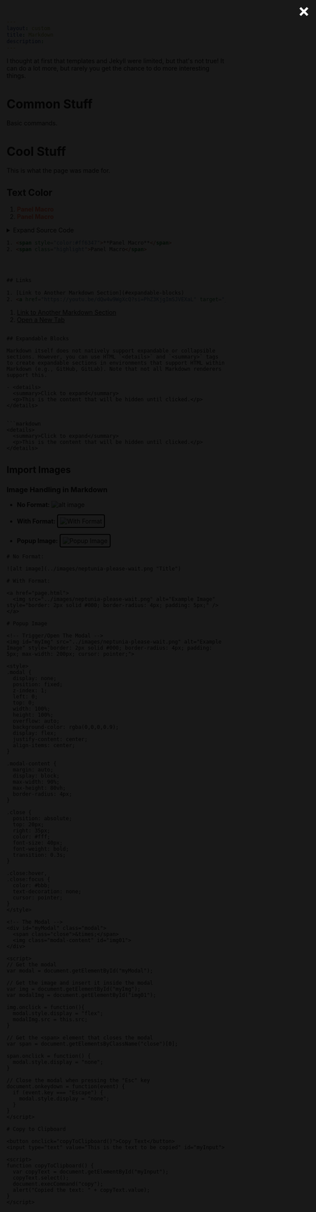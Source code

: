 ```yaml
---
layout: custom
title: Markdown
description: 
---
```


I thought at first that templates and Jekyll were limited, but that's not true! It can do a lot more, but rarely you get the chance to do more interesting things.

# Common Stuff

Basic commands.

# Cool Stuff

This is what the page was made for.

## Text Color

1. <span style="color:#ff6347">**Panel Macro**</span>
2. <span class="highlight">Panel Macro</span>

<style>
.highlight {
  color: #ff6347; /* Example color (Tomato) */
  font-weight: bold; /* Example style (bold text) */
}
</style>

<details>
  <summary>Expand Source Code</summary>

  ```html
  <style>
    .highlight {
      color: #ff6347; /* Example color (Tomato) */
      font-weight: bold; /* Example style (bold text) */
    }
  </style>
  ```
</details>



```html
1. <span style="color:#ff6347">**Panel Macro**</span>
2. <span class="highlight">Panel Macro</span>




## Links

1. [Link to Another Markdown Section](#expandable-blocks)
2. <a href="https://youtu.be/dQw4w9WgXcQ?si=PhZ3KjgImSJVEXaL" target="_blank">Open a New Tab</a>

```
1. [Link to Another Markdown Section](#expandable-blocks)
2. <a href="https://youtu.be/dQw4w9WgXcQ?si=PhZ3KjgImSJVEXaL" target="_blank">Open a New Tab</a>
```

## Expandable Blocks

Markdown itself does not natively support expandable or collapsible sections. However, you can use HTML `<details>` and `<summary>` tags to create expandable sections in environments that support HTML within Markdown (e.g., GitHub, GitLab). Note that not all Markdown renderers support this.

- <details>
  <summary>Click to expand</summary>
  <p>This is the content that will be hidden until clicked.</p>
</details>


```markdown
<details>
  <summary>Click to expand</summary>
  <p>This is the content that will be hidden until clicked.</p>
</details>
```

## Import Images

### **Image Handling in Markdown**

- **No Format:**
  ![alt image](../images/neptunia-please-wait.png "Title")

- **With Format:**
  <img src="../images/neptunia-please-wait.png" alt="With Format" style="border: 2px solid #000; border-radius: 4px; padding: 5px;" />

- **Popup Image:**
  <img id="myImg" src="../images/neptunia-please-wait.png" alt="Popup Image" style="border: 2px solid #000; border-radius: 4px; padding: 5px;">
  


```
# No Format:

![alt image](../images/neptunia-please-wait.png "Title")

# With Format:

<a href="page.html">
  <img src="../images/neptunia-please-wait.png" alt="Example Image" style="border: 2px solid #000; border-radius: 4px; padding: 5px;" />
</a>

# Popup Image

<!-- Trigger/Open The Modal -->
<img id="myImg" src="../images/neptunia-please-wait.png" alt="Example Image" style="border: 2px solid #000; border-radius: 4px; padding: 5px; max-width: 200px; cursor: pointer;">

<style>
.modal {
  display: none;
  position: fixed;
  z-index: 1;
  left: 0;
  top: 0;
  width: 100%;
  height: 100%;
  overflow: auto;
  background-color: rgba(0,0,0,0.9);
  display: flex;
  justify-content: center;
  align-items: center;
}

.modal-content {
  margin: auto;
  display: block;
  max-width: 90%;
  max-height: 80vh;
  border-radius: 4px;
}

.close {
  position: absolute;
  top: 20px;
  right: 35px;
  color: #fff;
  font-size: 40px;
  font-weight: bold;
  transition: 0.3s;
}

.close:hover,
.close:focus {
  color: #bbb;
  text-decoration: none;
  cursor: pointer;
}
</style>

<!-- The Modal -->
<div id="myModal" class="modal">
  <span class="close">&times;</span>
  <img class="modal-content" id="img01">
</div>

<script>
// Get the modal
var modal = document.getElementById("myModal");

// Get the image and insert it inside the modal
var img = document.getElementById("myImg");
var modalImg = document.getElementById("img01");

img.onclick = function(){
  modal.style.display = "flex";
  modalImg.src = this.src;
}

// Get the <span> element that closes the modal
var span = document.getElementsByClassName("close")[0];

span.onclick = function() { 
  modal.style.display = "none";
}

// Close the modal when pressing the "Esc" key
document.onkeydown = function(event) {
  if (event.key === "Escape") {
    modal.style.display = "none";
  }
}
</script>

# Copy to Clipboard

<button onclick="copyToClipboard()">Copy Text</button>
<input type="text" value="This is the text to be copied" id="myInput">

<script>
function copyToClipboard() {
  var copyText = document.getElementById("myInput");
  copyText.select();
  document.execCommand("copy");
  alert("Copied the text: " + copyText.value);
}
</script>
```


<style>
  .modal {
    display: none;
    position: fixed;
    z-index: 1;
    left: 0;
    top: 0;
    width: 100%;
    height: 100%;
    overflow: auto;
    background-color: rgba(0,0,0,0.9);
    display: flex;
    justify-content: center;
    align-items: center;
  }

  .modal-content {
    margin: auto;
    display: block;
    max-width: 90%;
    max-height: 80vh;
    border-radius: 4px;
  }

  .close {
    position: absolute;
    top: 20px;
    right: 35px;
    color: #fff;
    font-size: 40px;
    font-weight: bold;
    transition: 0.3s;
  }

  .close:hover,
  .close:focus {
    color: #bbb;
    text-decoration: none;
    cursor: pointer;
  }
  </style>

  <!-- Trigger/Open The Modal -->
  

  <!-- The Modal -->
  <div id="myModal" class="modal">
    <span class="close">&times;</span>
    <img class="modal-content" id="img01">
  </div>

  <script>
  // Get the modal
  var modal = document.getElementById("myModal");

  // Get the image and insert it inside the modal
  var img = document.getElementById("myImg");
  var modalImg = document.getElementById("img01");

  img.onclick = function(){
    modal.style.display = "flex";
    modalImg.src = this.src;
  }

  // Get the <span> element that closes the modal
  var span = document.getElementsByClassName("close")[0];

  span.onclick = function() { 
    modal.style.display = "none";
  }

  // Close the modal when pressing the "Esc" key
  document.onkeydown = function(event) {
    if (event.key === "Escape") {
      modal.style.display = "none";
    }
  }
  </script>

